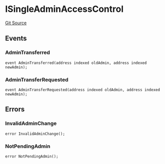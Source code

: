 # ISingleAdminAccessControl
[Git Source](https://github.com/Level-Money/contracts/blob/7fc97def4c32b2c55e844838ecbb532dceb8179d/src/interfaces/ISingleAdminAccessControl.sol)


## Events
### AdminTransferred

```solidity
event AdminTransferred(address indexed oldAdmin, address indexed newAdmin);
```

### AdminTransferRequested

```solidity
event AdminTransferRequested(address indexed oldAdmin, address indexed newAdmin);
```

## Errors
### InvalidAdminChange

```solidity
error InvalidAdminChange();
```

### NotPendingAdmin

```solidity
error NotPendingAdmin();
```

